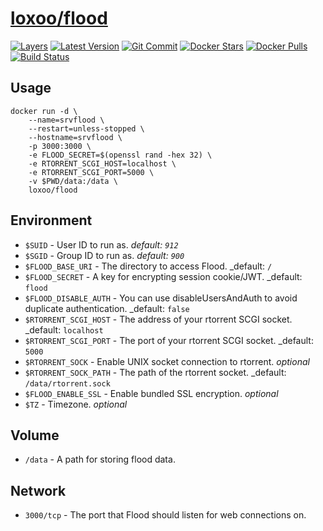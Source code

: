 [hub]: https://hub.docker.com/r/loxoo/flood
[mbdg]: https://microbadger.com/images/loxoo/flood
[git]: https://github.com/triptixx/flood
[actions]: https://github.com/triptixx/flood/actions

# [loxoo/flood][hub]
[![Layers](https://images.microbadger.com/badges/image/loxoo/flood.svg)][mbdg]
[![Latest Version](https://images.microbadger.com/badges/version/loxoo/flood.svg)][hub]
[![Git Commit](https://images.microbadger.com/badges/commit/loxoo/flood.svg)][git]
[![Docker Stars](https://img.shields.io/docker/stars/loxoo/flood.svg)][hub]
[![Docker Pulls](https://img.shields.io/docker/pulls/loxoo/flood.svg)][hub]
[![Build Status](https://github.com/triptixx/flood/workflows/docker%20build/badge.svg)][actions]

## Usage

```shell
docker run -d \
    --name=srvflood \
    --restart=unless-stopped \
    --hostname=srvflood \
    -p 3000:3000 \
    -e FLOOD_SECRET=$(openssl rand -hex 32) \
    -e RTORRENT_SCGI_HOST=localhost \
    -e RTORRENT_SCGI_PORT=5000 \
    -v $PWD/data:/data \
    loxoo/flood
```

## Environment

- `$SUID`               - User ID to run as. _default: `912`_
- `$SGID`               - Group ID to run as. _default: `900`_
- `$FLOOD_BASE_URI`     - The directory to access Flood. _default: `/`
- `$FLOOD_SECRET`       - A key for encrypting session cookie/JWT. _default: `flood`
- `$FLOOD_DISABLE_AUTH` - You can use disableUsersAndAuth to avoid duplicate authentication. _default: `false`
- `$RTORRENT_SCGI_HOST` - The address of your rtorrent SCGI socket. _default: `localhost`
- `$RTORRENT_SCGI_PORT` - The port of your rtorrent SCGI socket. _default: `5000`
- `$RTORRENT_SOCK`      - Enable UNIX socket connection to rtorrent. _optional_
- `$RTORRENT_SOCK_PATH` - The path of the rtorrent socket. _default: `/data/rtorrent.sock`
- `$FLOOD_ENABLE_SSL`   - Enable bundled SSL encryption. _optional_
- `$TZ`                 - Timezone. _optional_

## Volume

- `/data`               - A path for storing flood data.

## Network

- `3000/tcp`            - The port that Flood should listen for web connections on.
